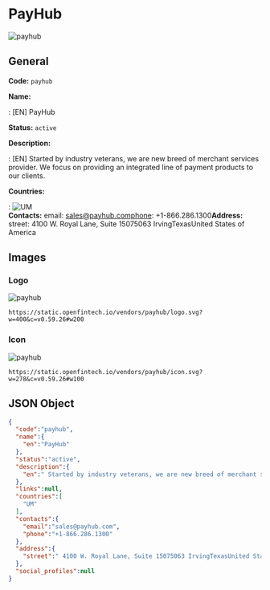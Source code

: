 
# PayHub 
![payhub](https://static.openfintech.io/vendors/payhub/logo.svg?w=400&c=v0.59.26#w200)  

## General 
 
**Code:** `payhub` 
 
**Name:** 
 
:	[EN] PayHub 
 
**Status:** `active` 
 
**Description:** 
 
: [EN]  Started by industry veterans, we are new breed of merchant services provider. We focus on providing an integrated line of payment products to our clients.  
 
 
**Countries:** 
 
:	![UM](https://cdnjs.cloudflare.com/ajax/libs/flag-icon-css/3.3.0/flags/4x3/um.svg#w24)  
**Contacts:** 
email: sales@payhub.comphone: +1-866.286.1300**Address:** 
street:  4100 W. Royal Lane, Suite 15075063 IrvingTexasUnited States of America  

## Images 

### Logo 
 
![payhub](https://static.openfintech.io/vendors/payhub/logo.svg?w=400&c=v0.59.26#w200)  

```
https://static.openfintech.io/vendors/payhub/logo.svg?w=400&c=v0.59.26#w200
```  

### Icon 
 
![payhub](https://static.openfintech.io/vendors/payhub/icon.svg?w=278&c=v0.59.26#w100)  

```
https://static.openfintech.io/vendors/payhub/icon.svg?w=278&c=v0.59.26#w100
```  

## JSON Object 

```json
{
  "code":"payhub",
  "name":{
    "en":"PayHub"
  },
  "status":"active",
  "description":{
    "en":" Started by industry veterans, we are new breed of merchant services provider. We focus on providing an integrated line of payment products to our clients. "
  },
  "links":null,
  "countries":[
    "UM"
  ],
  "contacts":{
    "email":"sales@payhub.com",
    "phone":"+1-866.286.1300"
  },
  "address":{
    "street":" 4100 W. Royal Lane, Suite 15075063 IrvingTexasUnited States of America "
  },
  "social_profiles":null
}
```  
